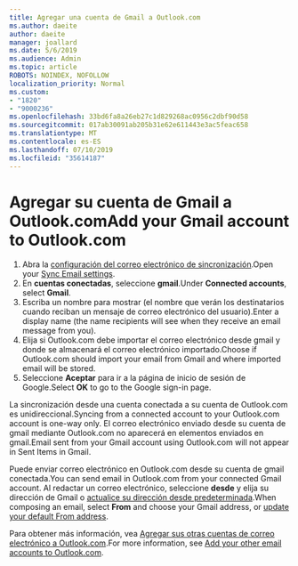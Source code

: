 ```yaml
---
title: Agregar una cuenta de Gmail a Outlook.com
ms.author: daeite
author: daeite
manager: joallard
ms.date: 5/6/2019
ms.audience: Admin
ms.topic: article
ROBOTS: NOINDEX, NOFOLLOW
localization_priority: Normal
ms.custom:
- "1820"
- "9000236"
ms.openlocfilehash: 33bd6fa8a26eb27c1d829268ac0956c2dbf90d58
ms.sourcegitcommit: 017ab30091ab205b31e62e611443e3ac5feac658
ms.translationtype: MT
ms.contentlocale: es-ES
ms.lasthandoff: 07/10/2019
ms.locfileid: "35614187"
---
```

# <a name="add-your-gmail-account-to-outlookcom"></a><span data-ttu-id="42940-102">Agregar su cuenta de Gmail a Outlook.com</span><span class="sxs-lookup"><span data-stu-id="42940-102">Add your Gmail account to Outlook.com</span></span>

1. <span data-ttu-id="42940-103">Abra la [configuración del correo electrónico de sincronización](https://go.microsoft.com/fwlink/?linkid=875264).</span><span class="sxs-lookup"><span data-stu-id="42940-103">Open your [Sync Email settings](https://go.microsoft.com/fwlink/?linkid=875264).</span></span>
2. <span data-ttu-id="42940-104">En **cuentas conectadas**, seleccione **gmail**.</span><span class="sxs-lookup"><span data-stu-id="42940-104">Under **Connected accounts**, select **Gmail**.</span></span>
3. <span data-ttu-id="42940-105">Escriba un nombre para mostrar (el nombre que verán los destinatarios cuando reciban un mensaje de correo electrónico del usuario).</span><span class="sxs-lookup"><span data-stu-id="42940-105">Enter a display name (the name recipients will see when they receive an email message from you).</span></span>
4. <span data-ttu-id="42940-106">Elija si Outlook.com debe importar el correo electrónico desde gmail y donde se almacenará el correo electrónico importado.</span><span class="sxs-lookup"><span data-stu-id="42940-106">Choose if Outlook.com should import your email from Gmail and where imported email will be stored.</span></span>
5. <span data-ttu-id="42940-107">Seleccione **Aceptar** para ir a la página de inicio de sesión de Google.</span><span class="sxs-lookup"><span data-stu-id="42940-107">Select **OK** to go to the Google sign-in page.</span></span>

<span data-ttu-id="42940-108">La sincronización desde una cuenta conectada a su cuenta de Outlook.com es unidireccional.</span><span class="sxs-lookup"><span data-stu-id="42940-108">Syncing from a connected account to your Outlook.com account is one-way only.</span></span> <span data-ttu-id="42940-109">El correo electrónico enviado desde su cuenta de gmail mediante Outlook.com no aparecerá en elementos enviados en gmail.</span><span class="sxs-lookup"><span data-stu-id="42940-109">Email sent from your Gmail account using Outlook.com will not appear in Sent Items in Gmail.</span></span>

<span data-ttu-id="42940-110">Puede enviar correo electrónico en Outlook.com desde su cuenta de gmail conectada.</span><span class="sxs-lookup"><span data-stu-id="42940-110">You can send email in Outlook.com from your connected Gmail account.</span></span> <span data-ttu-id="42940-111">Al redactar un correo electrónico, seleccione **desde** y elija su dirección de Gmail o [actualice su dirección desde predeterminada](https://go.microsoft.com/fwlink/?linkid=875264).</span><span class="sxs-lookup"><span data-stu-id="42940-111">When composing an email, select **From** and choose your Gmail address, or [update your default From address](https://go.microsoft.com/fwlink/?linkid=875264).</span></span>

<span data-ttu-id="42940-112">Para obtener más información, vea [Agregar sus otras cuentas de correo electrónico a Outlook.com](https://support.office.com/article/c5224df4-5885-4e79-91ba-523aa743f0ba?wt.mc_id=Office_Outlook_com_Alchemy).</span><span class="sxs-lookup"><span data-stu-id="42940-112">For more information, see [Add your other email accounts to Outlook.com](https://support.office.com/article/c5224df4-5885-4e79-91ba-523aa743f0ba?wt.mc_id=Office_Outlook_com_Alchemy).</span></span>